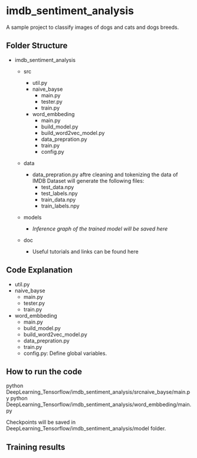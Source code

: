 # imdb_sentiment_analysis
A sample project to classify images of dogs and cats and dogs breeds. 

## Folder Structure
- imdb_sentiment_analysis
  - src
    - util.py
    - naive_bayse
      - main.py
      - tester.py
      - train.py
    - word_embbeding
      - main.py
      - build_model.py
      - build_word2vec_model.py
      - data_prepration.py
      - train.py
      - config.py

  - data
     - data_prepration.py aftre cleaning and tokenizing the data of IMDB Dataset will generate the following files:
        - test_data.npy
        - test_labels.npy
        - train_data.npy
        - train_labels.npy      
   - models
     - *Inference graph of the trained model will be saved here*
   - doc
     - Useful tutorials and links can be found here

## Code Explanation
- util.py
- naive_bayse
    - main.py
    - tester.py
    - train.py
 - word_embbeding
    - main.py
    - build_model.py
    - build_word2vec_model.py
    - data_prepration.py
    - train.py
   - config.py: Define global variables.
  
## How to run the code
python DeepLearning_Tensorflow/imdb_sentiment_analysis/srcnaive_bayse/main.py 
python DeepLearning_Tensorflow/imdb_sentiment_analysis/word_embbeding/main.py 

Checkpoints will be saved in DeepLearning_Tensorflow/imdb_sentiment_analysis/model folder. 

## Training results
